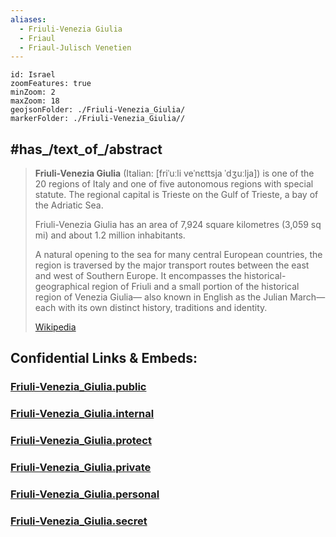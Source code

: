 ```yaml
---
aliases:
  - Friuli-Venezia Giulia
  - Friaul
  - Friaul-Julisch Venetien
---
```


```leaflet
id: Israel
zoomFeatures: true 
minZoom: 2 
maxZoom: 18
geojsonFolder: ./Friuli-Venezia_Giulia/
markerFolder: ./Friuli-Venezia_Giulia//
```


## #has_/text_of_/abstract  


> **Friuli-Venezia Giulia** (Italian: [friˈuːli veˈnɛttsja ˈdʒuːlja]) is one of the 20 regions of Italy 
> and one of five autonomous regions with special statute. 
> The regional capital is Trieste on the Gulf of Trieste, a bay of the Adriatic Sea.
>
> Friuli-Venezia Giulia has an area of 7,924 square kilometres (3,059 sq mi) 
> and about 1.2 million inhabitants. 
> 
> A natural opening to the sea for many central European countries, 
> the region is traversed by the major transport routes between the east and west of Southern Europe. 
> It encompasses the historical-geographical region of Friuli 
> and a small portion of the historical region of Venezia Giulia—
> also known in English as the Julian March—each with its own distinct history, traditions and identity.
>
> [Wikipedia](https://en.wikipedia.org/wiki/Friuli-Venezia%20Giulia) 






## Confidential Links & Embeds: 

### [Friuli-Venezia_Giulia.public](/_public/\Earth\Continent\Europe\Europe~South\Italy\regions~ItalyFriuli-Venezia_Giulia.public.md) 

### [Friuli-Venezia_Giulia.internal](/_internal/\Earth\Continent\Europe\Europe~South\Italy\regions~ItalyFriuli-Venezia_Giulia.internal.md) 

### [Friuli-Venezia_Giulia.protect](/_protect/\Earth\Continent\Europe\Europe~South\Italy\regions~ItalyFriuli-Venezia_Giulia.protect.md) 

### [Friuli-Venezia_Giulia.private](/_private/\Earth\Continent\Europe\Europe~South\Italy\regions~ItalyFriuli-Venezia_Giulia.private.md) 

### [Friuli-Venezia_Giulia.personal](/_personal/\Earth\Continent\Europe\Europe~South\Italy\regions~ItalyFriuli-Venezia_Giulia.personal.md) 

### [Friuli-Venezia_Giulia.secret](/_secret/\Earth\Continent\Europe\Europe~South\Italy\regions~ItalyFriuli-Venezia_Giulia.secret.md)

